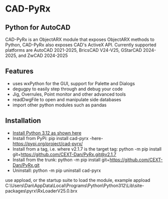 # CAD-PyRx
## Python for AutoCAD
CAD-PyRx is an ObjectARX module that exposes ObjectARX methods to Python, CAD-PyRx also exposes CAD's ActiveX API.
Currently supported platforms are AutoCAD 2021-2025, BricsCAD V24-V25, GStarCAD 2024-2025, and ZwCAD 2024-2025

## Features
- uses wxPython for the GUI, support for Palette and Dialogs
- degugpy to easily step through and debug your code
- Jig, Overrules, Point monitor and other advanced tools
- readDwgFile to open and manipulate side databases
- import other python modules such as pandas

## Installation

- [Install Python 3.12 as shown here](https://github.com/CEXT-Dan/PyRx/blob/main/READMEINSTALL.md)
- Install from PyPi:
  pip install cad-pyrx   -here- https://pypi.org/project/cad-pyrx/
- Install from a tag, i.e. where v2.1.7 is the target tag:
  python -m pip install git+https://github.com/CEXT-Dan/PyRx.git@v2.1.7
- Install from the trunk:
  python -m pip install git+https://github.com/CEXT-Dan/PyRx.git
- Uninstall:
  python -m pip uninstall cad-pyrx

use appload, or the startup suite to load the module, example
appload C:\Users\Dan\AppData\Local\Programs\Python\Python312\Lib\site-packages\pyrx\RxLoaderV25.0.brx